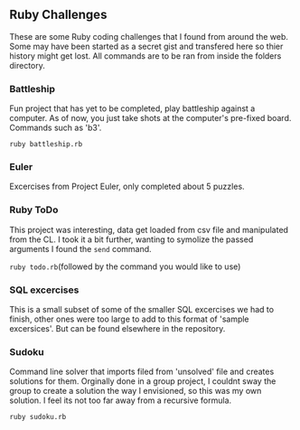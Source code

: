
## Ruby Challenges

These are some Ruby coding challenges that I found from around the web. Some may have been started as a secret gist and transfered here so thier history might get lost. All commands are to be ran from inside the folders directory.

### Battleship

Fun project that has yet to be completed, play battleship against a computer. As of now, you just take shots at the computer's pre-fixed board. Commands such as 'b3'.

`ruby battleship.rb`

### Euler

Excercises from Project Euler, only completed about 5 puzzles.

### Ruby ToDo

This project was interesting, data get loaded from csv file and manipulated from the CL. I took it a bit further, wanting to symolize the passed arguments I found the `send` command.

`ruby todo.rb`(followed by the command you would like to use)

### SQL excercises

This is a small subset of some of the smaller SQL excercises we had to finish, other ones were too large to add to this format of 'sample excersices'. But can be found elsewhere in the repository.

### Sudoku

Command line solver that imports filed from 'unsolved' file and creates solutions for them. Orginally done in a group project, I couldnt sway the group to create a solution the way I envisioned, so this was my own solution. I feel its not too far away from a recursive formula.

`ruby sudoku.rb`
